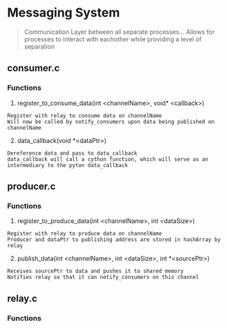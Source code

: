 # Messaging System

> Communication Layer between all separate processes... Allows for processes to interact with eachother while providing a level of separation

## consumer.c

### Functions

1. register_to_consume_data(int \<channelName>, void\* \<callback>)

```
Register with relay to consume data on channelName
Will now be called by notify_consumers upon data being published on channelName
```

2. data_callback(void \*\<dataPtr>)

```
Dereference data and pass to data_callback
data_callback will call a cython function, which will serve as an intermediary to the pyton data_callback
```

## producer.c

### Functions

1. register_to_produce_data(int \<channelName>, int \<dataSize>)

```
Register with relay to produce data on channelName
Producer and dataPtr to publishing address are stored in hashArray by relay
```

2. publish_data(int \<channelName>, int \<dataSize>, int \*\<sourcePtr>)

```
Receives sourcePtr to data and pushes it to shared memory
Notifies relay so that it can notify_consumers on this channel
```
 
## relay.c

### Functions

